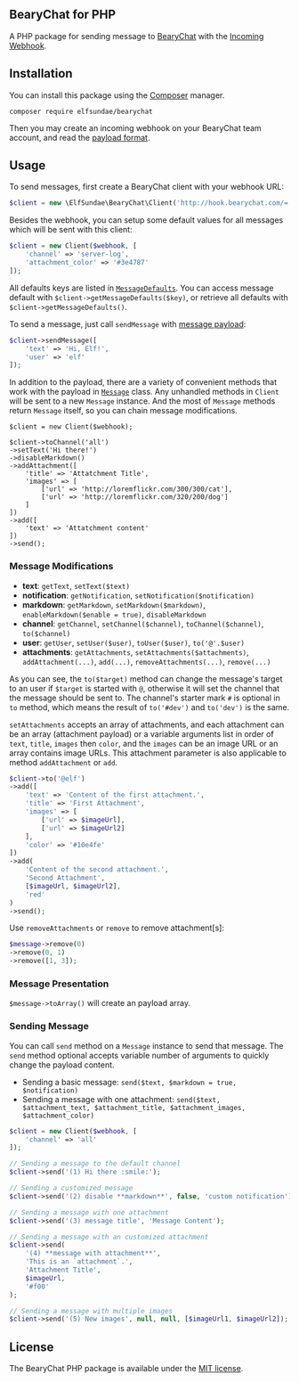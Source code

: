 BearyChat for PHP
---

A PHP package for sending message to [BearyChat](https://bearychat.com)
with the [Incoming Webhook](https://bearychat.com/integrations/incoming).

## Installation

You can install this package using the [Composer](https://getcomposer.org) manager.

    composer require elfsundae/bearychat

Then you may create an incoming webhook on your BearyChat team account, and read
the [payload format](https://bearychat.com/integrations/incoming).

## Usage

To send messages, first create a BearyChat client with your webhook URL:

```php
$client = new \ElfSundae\BearyChat\Client('http://hook.bearychat.com/=.../incoming/...');
```

Besides the webhook, you can setup some default values for all messages which will be sent 
with this client:

```php
$client = new Client($webhook, [
    'channel' => 'server-log',
    'attachment_color' => '#3e4787'
]);
```

All defaults keys are listed in [`MessageDefaults`](src/MessageDefaults.php).
You can access message default with `$client->getMessageDefaults($key)`, or retrieve all
defaults with `$client->getMessageDefaults()`.

To send a message, just call `sendMessage` with [message payload](https://bearychat.com/integrations/incoming):

```php
$client->sendMessage([
    'text' => 'Hi, Elf!',
    'user' => 'elf'
]);
```

In addition to the payload, there are a variety of convenient methods that work with the
payload in [`Message`](src/Message.php) class. Any unhandled methods in `Client` will be
sent to a new `Message` instance. And the most of `Message` methods return `Message` itself,
so you can chain message modifications.

```
$client = new Client($webhook);

$client->toChannel('all')
->setText('Hi there!')
->disableMarkdown()
->addAttachment([
    'title' => 'Attatchment Title',
    'images' => [
        ['url' => 'http://loremflickr.com/300/300/cat'],
        ['url' => 'http://loremflickr.com/320/200/dog']
    ]
])
->add([
    'text' => 'Attatchment content'
])
->send();
```

### Message Modifications

+ **text**: `getText`, `setText($text)`
+ **notification**: `getNotification`, `setNotification($notification)`
+ **markdown**: `getMarkdown`, `setMarkdown($markdown)`, `enableMarkdown($enable = true)`, `disableMarkdown`
+ **channel**: `getChannel`, `setChannel($channel)`, `toChannel($channel)`, `to($channel)`
+ **user**: `getUser`, `setUser($user)`, `toUser($user)`, `to('@'.$user)`
+ **attachments**: `getAttachments`, `setAttachments($attachments)`, `addAttachment(...)`, `add(...)`, `removeAttachments(...)`, `remove(...)`

As you can see, the `to($target)` method can change the message's target to an user if
`$target` is started with `@`, otherwise it will set the channel that the message should
be sent to. The channel's starter mark `#` is optional in `to` method, which means the result
of `to('#dev')` and `to('dev')` is the same.

`setAttachments` accepts an array of attachments, and each attachment can be an array
(attachment payload) or a variable arguments list in order of `text`, `title`, `images`
then `color`, and the `images` can be an image URL or an array contains image URLs.
This attachment parameter is also applicable to method `addAttachment` or `add`.

```php
$client->to('@elf')
->add([
    'text' => 'Content of the first attachment.',
    'title' => 'First Attachment',
    'images' => [
        ['url' => $imageUrl],
        ['url' => $imageUrl2]
    ],
    'color' => '#10e4fe'
])
->add(
    'Content of the second attachment.',
    'Second Attachment',
    [$imageUrl, $imageUrl2],
    'red'
)
->send();
```

Use `removeAttachments` or `remove` to remove attachment[s]:

```php
$message->remove(0)
->remove(0, 1)
->remove([1, 3]);
```

### Message Presentation

`$message->toArray()` will create an payload array.

### Sending Message

You can call `send` method on a `Message` instance to send that message.
The `send` method optional accepts variable number of arguments to quickly change the
payload content.

+ Sending a basic message: `send($text, $markdown = true, $notification)`
+ Sending a message with one attachment: `send($text, $attachment_text, $attachment_title, $attachment_images, $attachment_color)`

```php
$client = new Client($webhook, [
    'channel' => 'all'
]);

// Sending a message to the default channel
$client->send('(1) Hi there :smile:');

// Sending a customized message
$client->send('(2) disable **markdown**', false, 'custom notification');

// Sending a message with one attachment
$client->send('(3) message title', 'Message Content');

// Sending a message with an customized attachment
$client->send(
    '(4) **message with attachment**',
    'This is an `attachment`.',
    'Attachment Title',
    $imageUrl,
    '#f00'
);

// Sending a message with multiple images
$client->send('(5) New images', null, null, [$imageUrl1, $imageUrl2]);
```

## License

The BearyChat PHP package is available under the [MIT license](LICENSE).
